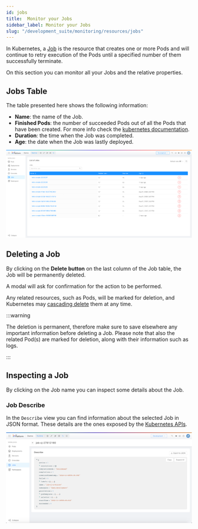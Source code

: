 ```yaml
---
id: jobs
title:  Monitor your Jobs
sidebar_label: Monitor your Jobs
slug: "/development_suite/monitoring/resources/jobs"
---
```


In Kubernetes, a [Job](https://kubernetes.io/docs/concepts/workloads/controllers/job/) is the resource that creates one or more Pods and will continue to retry execution of the Pods until a specified number of them successfully terminate.  

On this section you can monitor all your Jobs and the relative properties.

## Jobs Table
The table presented here shows the following information:

* **Name**: the name of the Job.
* **Finished Pods**: the number of succeeded Pods out of all the Pods that have been created. For more info check the [kubernetes documentation](https://kubernetes.io/docs/reference/kubernetes-api/workload-resources/job-v1/#JobStatus).
* **Duration**: the time when the Job was completed.
* **Age**: the date when the Job was lastly deployed.

![list_of_jobs](../img/jobs_list.png)

## Deleting a Job

By clicking on the **Delete button** on the last column of the Job table, the Job will be permanently deleted.

A modal will ask for confirmation for the action to be performed.

Any related resources, such as Pods, will be marked for deletion, and Kubernetes may [cascading delete](https://kubernetes.io/docs/concepts/architecture/garbage-collection/#cascading-deletion) them at any time.

:::warning

The deletion is permanent, therefore make sure to save elsewhere any important information before deleting a Job.
Please note that also the related Pod(s) are marked for deletion, along with their information such as logs.

:::

## Inspecting a Job

By clicking on the Job name you can inspect some details about the Job.
  
### Job Describe

In the `Describe` view you can find information about the selected Job in JSON format.
These details are the ones exposed by the [Kubernetes APIs](https://kubernetes.io/docs/reference/kubernetes-api/workload-resources/job-v1).

![describe](../img/jobs_describe.png)

